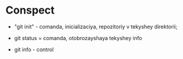 # Conspect

* "git init" - comanda, inicializaciya, repozitoriy v tekyshey direktorii; 

* git status = comanda, otobrozayshaya tekyshey info

* git info - control
